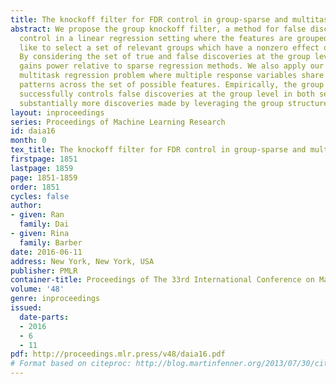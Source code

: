 ```yaml
---
title: The knockoff filter for FDR control in group-sparse and multitask regression
abstract: We propose the group knockoff filter, a method for false discovery rate
  control in a linear regression setting where the features are grouped, and we would
  like to select a set of relevant groups which have a nonzero effect on the response.
  By considering the set of true and false discoveries at the group level, this method
  gains power relative to sparse regression methods. We also apply our method to the
  multitask regression problem where multiple response variables share similar sparsity
  patterns across the set of possible features. Empirically, the group knockoff filter
  successfully controls false discoveries at the group level in both settings, with
  substantially more discoveries made by leveraging the group structure.
layout: inproceedings
series: Proceedings of Machine Learning Research
id: daia16
month: 0
tex_title: The knockoff filter for FDR control in group-sparse and multitask regression
firstpage: 1851
lastpage: 1859
page: 1851-1859
order: 1851
cycles: false
author:
- given: Ran
  family: Dai
- given: Rina
  family: Barber
date: 2016-06-11
address: New York, New York, USA
publisher: PMLR
container-title: Proceedings of The 33rd International Conference on Machine Learning
volume: '48'
genre: inproceedings
issued:
  date-parts:
  - 2016
  - 6
  - 11
pdf: http://proceedings.mlr.press/v48/daia16.pdf
# Format based on citeproc: http://blog.martinfenner.org/2013/07/30/citeproc-yaml-for-bibliographies/
---
```

